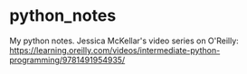 # python_notes
My python notes.  Jessica McKellar's video series on O'Reilly:
https://learning.oreilly.com/videos/intermediate-python-programming/9781491954935/

